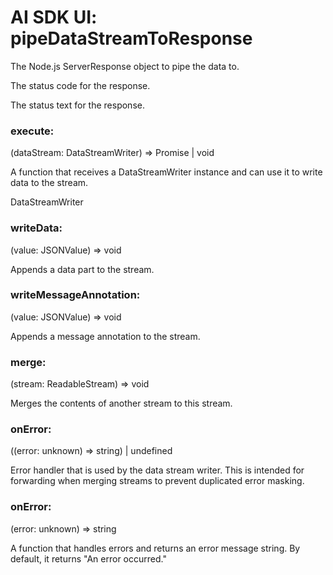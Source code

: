 # AI SDK UI: pipeDataStreamToResponse
The Node.js ServerResponse object to pipe the data to.

The status code for the response.

The status text for the response.

### execute:

(dataStream: DataStreamWriter) => Promise<void> | void

A function that receives a DataStreamWriter instance and can use it to write data to the stream.

DataStreamWriter

### writeData:

(value: JSONValue) => void

Appends a data part to the stream.

### writeMessageAnnotation:

(value: JSONValue) => void

Appends a message annotation to the stream.

### merge:

(stream: ReadableStream<DataStreamString>) => void

Merges the contents of another stream to this stream.

### onError:

((error: unknown) => string) | undefined

Error handler that is used by the data stream writer. This is intended for forwarding when merging streams to prevent duplicated error masking.

### onError:

(error: unknown) => string

A function that handles errors and returns an error message string. By default, it returns "An error occurred."